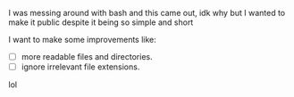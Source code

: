 I was messing around with bash and this came out, idk why but I wanted to make it public despite it being so simple and short

I want to make some improvements like:

- [ ] more readable files and directories.
- [ ] ignore irrelevant file extensions.

lol
